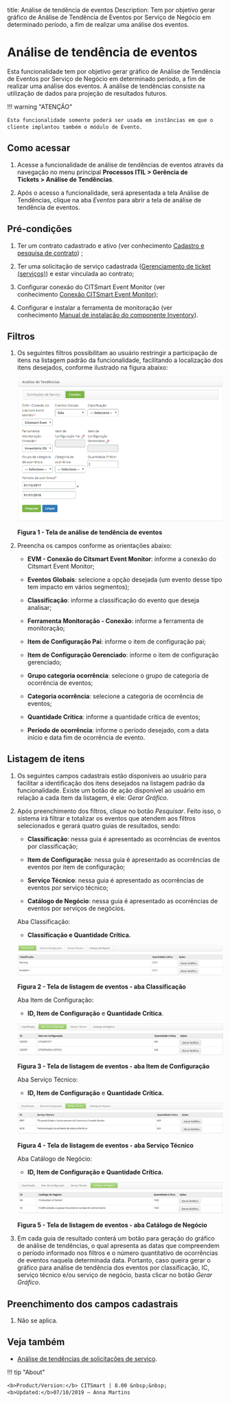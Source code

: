 title: Análise de tendência de eventos
Description: Tem por objetivo gerar gráfico de Análise de Tendência de Eventos por Serviço de Negócio em determinado período, a fim de realizar uma análise dos eventos.

# Análise de tendência de eventos

Esta funcionalidade tem por objetivo gerar gráfico de Análise de Tendência de
Eventos por Serviço de Negócio em determinado período, a fim de realizar uma
análise dos eventos. A análise de tendências consiste na utilização de dados
para projeção de resultados futuros.

!!! warning "ATENÇÃO"

    Esta funcionalidade somente poderá ser usada em instâncias em que o
    cliente implantou também o módulo de Evento.

Como acessar
------------

1.  Acesse a funcionalidade de análise de tendências de eventos através da
    navegação no menu principal **Processos ITIL > Gerência de
    Tickets > Análise de Tendências**.

2.  Após o acesso a funcionalidade, será apresentada a tela Análise de
    Tendências, clique na aba *Eventos* para abrir a tela de análise de
    tendência de eventos.

Pré-condições
-------------

1.  Ter um contrato cadastrado e ativo (ver conhecimento [Cadastro e pesquisa de
    contrato](1)) ;

2.  Ter uma solicitação de serviço cadastrada ([Gerenciamento de ticket
    (serviços)](2)) e estar vinculada ao contrato;

3.  Configurar conexão do CITSmart Event Monitor (ver conhecimento [Conexão
    CITSmart Event Monitor](3));

4.  Configurar e instalar a ferramenta de monitoração (ver conhecimento [Manual
    de instalação do componente Inventory](4)).

Filtros
-------

1.  Os seguintes filtros possibilitam ao usuário restringir a participação de
    itens na listagem padrão da funcionalidade, facilitando a localização dos
    itens desejados, conforme ilustrado na figura abaixo:

    ![trend 1](images/event-trends-1.png)    
    
    **Figura 1 - Tela de análise de tendência de eventos**

1.  Preencha os campos conforme as orientações abaixo:

    -   **EVM - Conexão do Citsmart Event Monitor**: informe a conexão do Citsmart
    Event Monitor;

    -   **Eventos Globais**: selecione a opção desejada (um evento desse tipo tem
    impacto em vários segmentos);

    -   **Classificação**: informe a classificação do evento que deseja analisar;

    -   **Ferramenta Monitoração - Conexão**: informe a ferramenta de monitoração;

    -   **Item de Configuração Pai**: informe o item de configuração pai;

    -   **Item de Configuração Gerenciado**: informe o item de configuração
    gerenciado;

    -   **Grupo categoria ocorrência**: selecione o grupo de categoria de ocorrência
    de eventos;

    -   **Categoria ocorrência**: selecione a categoria de ocorrência de eventos;

    -   **Quantidade Crítica**: informe a quantidade crítica de eventos;

    -   **Período de ocorrência**: informe o período desejado, com a data início e
    data fim de ocorrência de evento.

Listagem de itens
-----------------

1.  Os seguintes campos cadastrais estão disponíveis ao usuário para facilitar a
    identificação dos itens desejados na listagem padrão da funcionalidade.
    Existe um botão de ação disponível ao usuário em relação a cada item da
    listagem, é ele: *Gerar Gráfico*.

2.  Após preenchimento dos filtros, clique no botão *Pesquisar*. Feito isso, o
    sistema irá filtrar e totalizar os eventos que atendem aos filtros
    selecionados e gerará quatro guias de resultados, sendo:

    -   **Classificação**: nessa guia é apresentado as ocorrências de eventos por
    classificação;

    -   **Item de Configuração**: nessa guia é apresentado as ocorrências de eventos
    por item de configuração;

    -   **Serviço Técnico**: nessa guia é apresentado as ocorrências de eventos por
    serviço técnico;

    -   **Catálogo de Negócio**: nessa guia é apresentado as ocorrências de eventos
    por serviços de negócios.

    Aba Classificação:

    -   **Classificação e Quantidade Crítica.**


    ![trend 2](images/event-trends-2.png)

    **Figura 2 - Tela de listagem de eventos - aba Classificação**

    Aba Item de Configuração:

    -   **ID, Item de Configuração** e **Quantidade Crítica**.

    ![trend 3](images/event-trends-3.png)

    **Figura 3 - Tela de listagem de eventos - aba Item de Configuração**

    Aba Serviço Técnico:

    -   **ID, Item de Configuração** e **Quantidade Crítica.**

    ![trend 4](images/event-trends-4.png)

    **Figura 4 - Tela de listagem de eventos - aba Serviço Técnico**

    Aba Catálogo de Negócio:

    -   **ID, Item de Configuração e Quantidade Crítica.**

    ![trend 5](images/event-trends-5.png)

    **Figura 5 - Tela de listagem de eventos - aba Catálogo de Negócio**

1.  Em cada guia de resultado conterá um botão para geração do gráfico de
    análise de tendências, o qual apresenta as datas que compreendem o período
    informado nos filtros e o número quantitativo de ocorrências de eventos
    naquela determinada data. Portanto, caso queira gerar o gráfico para análise
    de tendência dos eventos por classificação, IC, serviço técnico e/ou serviço
    de negócio, basta clicar no botão *Gerar Gráfico*.

Preenchimento dos campos cadastrais
-----------------------------------

1.  Não se aplica.

Veja também
-----------

-   [Análise de tendências de solicitações de serviço][5].

[1]:/pt-br/citsmart-platform-7/additional-features/contract-management/use/register-contract.html
[2]:/pt-br/citsmart-platform-7/processes/tickets/ticket-management.html
[3]:/pt-br/citsmart-platform-7/additional-features/add-ons/event-monitor-connection.html
[4]:/pt-br/citsmart-platform-7/additional-features/add-ons/inventory-installation.html
[5]:/pt-br/citsmart-platform-7/processes/tickets/service-request-trends.html

!!! tip "About"

    <b>Product/Version:</b> CITSmart | 8.00 &nbsp;&nbsp;
    <b>Updated:</b>07/10/2019 – Anna Martins
